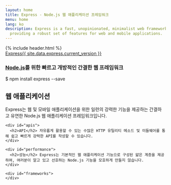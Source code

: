 ```yaml
---
layout: home
title: Express - Node.js 웹 애플리케이션 프레임워크
menu: home
lang: ko
description: Express is a fast, unopinionated, minimalist web framework for Node.js,
  providing a robust set of features for web and mobile applications.
---
```

<section id="home-content">
  {% include header.html %}
  <div id="overlay"></div>
  <div id="homepage-leftpane" class="pane">
    <section id="description">
        <div class="express"><a href="/">Express</a><a href="changelog/4x.html#{{ site.data.express.current_version }}" id="express-version">{{ site.data.express.current_version }}</a></div>
        <h1 class="description"><a href='http://nodejs.org'>Node.js</a>를 위한 빠르고 개방적인 간결한 웹 프레임워크</h1>
    </section>
    <div id="install-command">$ npm install express --save</div>
  </div>
</section>

<section id="intro">

  <div id="boxes" class="clearfix">
    <div id="web-applications">
      <h2>웹 애플리케이션</h2> Express는 웹 및 모바일 애플리케이션을 위한 일련의 강력한 기능을 제공하는 간결하고 유연한 Node.js 웹 애플리케이션 프레임워크입니다.
    </div>

    <div id="apis">
      <h2>API</h2> 자유롭게 활용할 수 있는 수많은 HTTP 유틸리티 메소드 및 미들웨어를 통해 쉽고 빠르게 강력한 API를 작성할 수 있습니다.
    </div>

    <div id="performance">
      <h2>성능</h2> Express는 기본적인 웹 애플리케이션 기능으로 구성된 얇은 계층을 제공하여, 여러분이 알고 있고 선호하는 Node.js 기능을 모호하게 만들지 않습니다.
    </div>

    <div id="frameworks">
    </div>
  </div>

</section>

